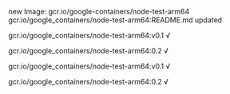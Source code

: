 new Image: gcr.io/google-containers/node-test-arm64
gcr.io/google_containers/node-test-arm64:README.md updated 

gcr.io/google_containers/node-test-arm64:v0.1 √

gcr.io/google_containers/node-test-arm64:0.2 √

gcr.io/google_containers/node-test-arm64:v0.1 √

gcr.io/google_containers/node-test-arm64:0.2 √

